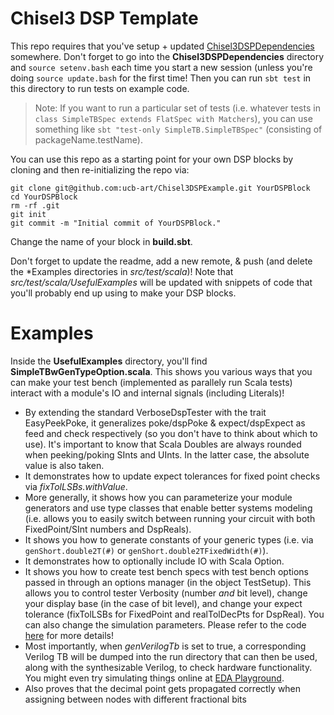 Chisel3 DSP Template
===================

This repo requires that you've setup + updated [Chisel3DSPDependencies](https://github.com/ucb-art/Chisel3DSPDependencies/blob/master/README.md) somewhere. Don't forget to go into the **Chisel3DSPDependencies** directory and `source setenv.bash` each time you start a new session (unless you're doing `source update.bash` for the first time! Then you can run `sbt test` in this directory to run tests on example code. 

> Note: If you want to run a particular set of tests (i.e. whatever tests in `class SimpleTBSpec extends FlatSpec with Matchers`), you can use something like `sbt "test-only SimpleTB.SimpleTBSpec"` (consisting of packageName.testName). 

You can use this repo as a starting point for your own DSP blocks by cloning and then re-initializing the repo via:

```
git clone git@github.com:ucb-art/Chisel3DSPExample.git YourDSPBlock
cd YourDSPBlock
rm -rf .git
git init
git commit -m "Initial commit of YourDSPBlock."
```

Change the name of your block in **build.sbt**.

Don't forget to update the readme, add a new remote, & push (and delete the *Examples directories in *src/test/scala*)! Note that *src/test/scala/UsefulExamples* will be updated with snippets of code that you'll probably end up using to make your DSP blocks. 

Examples
===================

Inside the **UsefulExamples** directory, you'll find **SimpleTBwGenTypeOption.scala**. This shows you various ways that you can make your test bench (implemented as parallely run Scala tests) interact with a module's IO and internal signals (including Literals)! 

* By extending the standard VerboseDspTester with the trait EasyPeekPoke, it generalizes poke/dspPoke & expect/dspExpect as feed and check respectively (so you don't have to think about which to use). It's important to know that Scala Doubles are always rounded when peeking/poking SInts and UInts. In the latter case, the absolute value is also taken. 
* It demonstrates how to update expect tolerances for fixed point checks via *fixTolLSBs.withValue*. 
* More generally, it shows how you can parameterize your module generators and use type classes that enable better systems modeling (i.e. allows you to easily switch between running your circuit with both FixedPoint/SInt numbers and DspReals).
* It shows you how to generate constants of your generic types (i.e. via `genShort.double2T(#)` or `genShort.double2TFixedWidth(#)`).
* It demonstrates how to optionally include IO with Scala Option.
* It shows you how to create test bench specs with test bench options passed in through an options manager (in the object TestSetup). This allows you to control tester Verbosity (number *and* bit level), change your display base (in the case of bit level), and change your expect tolerance (fixTolLSBs for FixedPoint and realTolDecPts for DspReal). You can also change the simulation parameters. Please refer to the code [here](https://github.com/ucb-bar/dsptools/blob/master/src/main/scala/dsptools/VerboseDspTesterOptions.scala) for more details!
* Most importantly, when *genVerilogTb* is set to true, a corresponding Verilog TB will be dumped into the run directory that can then be used, along with the synthesizable Verilog, to check hardware functionality. You might even try simulating things online at [EDA Playground](https://www.edaplayground.com).
* Also proves that the decimal point gets propagated correctly when assigning between nodes with different fractional bits